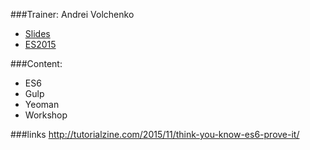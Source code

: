 ###Trainer: Andrei Volchenko

- [Slides](https://docs.google.com/presentation/d/1VBKZ9OzOlJ1jl7Fb-REtP_ijVBS-XZwLrciW2QrO1ig/edit?usp=sharing)
- [ES2015](http://kirilknysh.github.io/es2015-essentials-talk/#/)

###Content:
- ES6
- Gulp
- Yeoman
- Workshop

###links
http://tutorialzine.com/2015/11/think-you-know-es6-prove-it/
